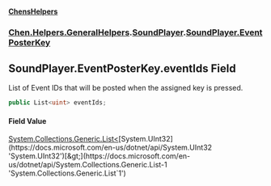 
#### [ChensHelpers](./index 'index')

### [Chen.Helpers.GeneralHelpers](./Chen-Helpers-GeneralHelpers 'Chen.Helpers.GeneralHelpers').[SoundPlayer](./Chen-Helpers-GeneralHelpers-SoundPlayer 'Chen.Helpers.GeneralHelpers.SoundPlayer').[SoundPlayer.EventPosterKey](./Chen-Helpers-GeneralHelpers-SoundPlayer-EventPosterKey 'Chen.Helpers.GeneralHelpers.SoundPlayer.EventPosterKey')

## SoundPlayer.EventPosterKey.eventIds Field
List of Event IDs that will be posted when the assigned key is pressed.  
```csharp
public List<uint> eventIds;
```

#### Field Value
[System.Collections.Generic.List&lt;](https://docs.microsoft.com/en-us/dotnet/api/System.Collections.Generic.List-1 'System.Collections.Generic.List`1')[System.UInt32](https://docs.microsoft.com/en-us/dotnet/api/System.UInt32 'System.UInt32')[&gt;](https://docs.microsoft.com/en-us/dotnet/api/System.Collections.Generic.List-1 'System.Collections.Generic.List`1')  
